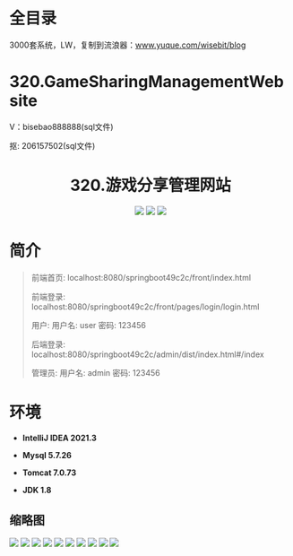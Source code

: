 # 全目录

3000套系统，LW，复制到流浪器：www.yuque.com/wisebit/blog

# 320.GameSharingManagementWebsite

<p>V：bisebao888888(sql文件)</p>
<p>抠: 206157502(sql文件)</p>

<p><h1 align="center">320.游戏分享管理网站</h1></p>


<p align="center">
	<img src="https://img.shields.io/badge/jdk-1.8-orange.svg"/>
    <img src="https://img.shields.io/badge/springboot-5.x-lightgrey.svg"/>
    <img src="https://img.shields.io/badge/vue-3.x-blue.svg"/>
</p>

# 简介
>
> 
>
> 前端首页: localhost:8080/springboot49c2c/front/index.html
>
> 前端登录: localhost:8080/springboot49c2c/front/pages/login/login.html
>
> 用户: 用户名: user 密码: 123456
>
> 后端登录: localhost:8080/springboot49c2c/admin/dist/index.html#/index
>
> 管理员: 用户名: admin 密码: 123456
>

# 环境

- <b>IntelliJ IDEA 2021.3</b>

- <b>Mysql 5.7.26</b>

- <b>Tomcat 7.0.73</b>

- <b>JDK 1.8</b>




## 缩略图

![](https://bitwise.oss-cn-heyuan.aliyuncs.com/2024/9/10/097d1fa7-79d5-4f31-b572-ab5e0a197471.png)
![](https://bitwise.oss-cn-heyuan.aliyuncs.com/2024/9/10/45e64256-4930-438e-9bed-846cae7091d8.png)
![](https://bitwise.oss-cn-heyuan.aliyuncs.com/2024/9/10/ad8abcc2-d61a-4775-988a-5edd4a3d31da.png)
![](https://bitwise.oss-cn-heyuan.aliyuncs.com/2024/9/10/2f72afad-8fa8-423f-be50-5555989c2b57.png)
![](https://bitwise.oss-cn-heyuan.aliyuncs.com/2024/9/10/6dfe7645-8eec-4e4c-8296-987607908ae7.png)
![](https://bitwise.oss-cn-heyuan.aliyuncs.com/2024/9/10/a3262ce5-4102-4572-8cf7-9634fb36c600.png)
![](https://bitwise.oss-cn-heyuan.aliyuncs.com/2024/9/10/54405203-be32-4daf-a5da-0a4c27008b43.png)
![](https://bitwise.oss-cn-heyuan.aliyuncs.com/2024/9/10/d899d061-d7e6-4fee-b8dd-132d4a10ab47.png)
![](https://bitwise.oss-cn-heyuan.aliyuncs.com/2024/9/10/a75f312e-0bb4-4c9f-a90e-ac562861155d.png)
![](https://bitwise.oss-cn-heyuan.aliyuncs.com/2024/9/10/91b9b4bb-680f-402b-902c-387af6584281.png)






